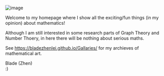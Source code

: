 ![image](https://user-images.githubusercontent.com/66701331/182988392-6dc55f54-b27b-414b-a433-48f172b1209d.png)

Welcome to my homepage where I show all the exciting/fun things (in my opinion) about mathematics!

Although I am still interested in some research parts of Graph Theory and Number Thoery, in here there will be nothing about serious maths.

See
https://bladezhenlei.github.io/Gallaries/
for my archieves of mathematical art.

Blade (Zhen) <br/>
:)
